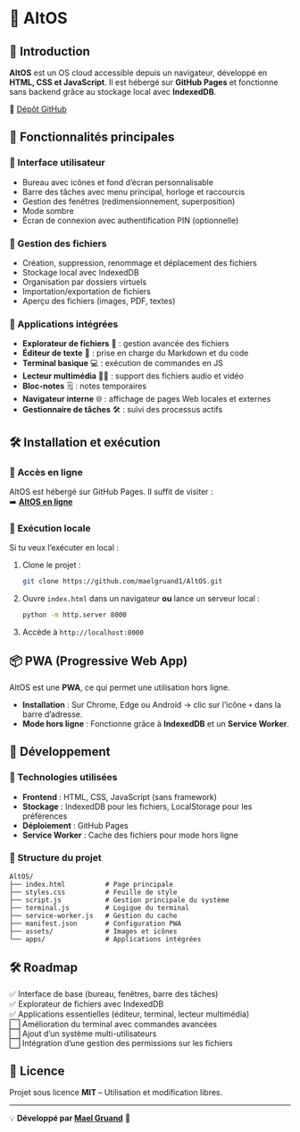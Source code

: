 # 📂 AltOS

## 📝 Introduction

**AltOS** est un OS cloud accessible depuis un navigateur, développé en **HTML, CSS et JavaScript**. Il est hébergé sur **GitHub Pages** et fonctionne sans backend grâce au stockage local avec **IndexedDB**.

🔗 [Dépôt GitHub](https://github.com/maelgruand1/AltOS)

## 🚀 Fonctionnalités principales

### 🔹 Interface utilisateur
- Bureau avec icônes et fond d’écran personnalisable
- Barre des tâches avec menu principal, horloge et raccourcis
- Gestion des fenêtres (redimensionnement, superposition)
- Mode sombre
- Écran de connexion avec authentification PIN (optionnelle)

### 🔹 Gestion des fichiers
- Création, suppression, renommage et déplacement des fichiers
- Stockage local avec IndexedDB
- Organisation par dossiers virtuels
- Importation/exportation de fichiers
- Aperçu des fichiers (images, PDF, textes)

### 🔹 Applications intégrées
- **Explorateur de fichiers** 📂 : gestion avancée des fichiers
- **Éditeur de texte** 📝 : prise en charge du Markdown et du code
- **Terminal basique** 💻 : exécution de commandes en JS
- **Lecteur multimédia** 🎵🎥 : support des fichiers audio et vidéo
- **Bloc-notes** 🗒️ : notes temporaires
- **Navigateur interne** 🌐 : affichage de pages Web locales et externes
- **Gestionnaire de tâches** 🛠️ : suivi des processus actifs

## 🛠️ Installation et exécution

### 🔹 Accès en ligne
AltOS est hébergé sur GitHub Pages. Il suffit de visiter :  
➡️ **[AltOS en ligne](https://maelgruand1.github.io/AltOS/)**

### 🔹 Exécution locale
Si tu veux l’exécuter en local :
1. Clone le projet :
   ```sh
   git clone https://github.com/maelgruand1/AltOS.git
   ```
2. Ouvre `index.html` dans un navigateur **ou** lance un serveur local :
   ```sh
   python -m http.server 8000
   ```
3. Accède à `http://localhost:8000`

## 📦 PWA (Progressive Web App)

AltOS est une **PWA**, ce qui permet une utilisation hors ligne.

- **Installation** : Sur Chrome, Edge ou Android → clic sur l’icône `+` dans la barre d’adresse.
- **Mode hors ligne** : Fonctionne grâce à **IndexedDB** et un **Service Worker**.

## 🔧 Développement

### 🔹 Technologies utilisées
- **Frontend** : HTML, CSS, JavaScript (sans framework)
- **Stockage** : IndexedDB pour les fichiers, LocalStorage pour les préférences
- **Déploiement** : GitHub Pages
- **Service Worker** : Cache des fichiers pour mode hors ligne

### 🔹 Structure du projet
```
AltOS/
├── index.html          # Page principale
├── styles.css          # Feuille de style
├── script.js           # Gestion principale du système
├── terminal.js         # Logique du terminal
├── service-worker.js   # Gestion du cache
├── manifest.json       # Configuration PWA
├── assets/             # Images et icônes
└── apps/               # Applications intégrées
```

## 🛠️ Roadmap

✅ Interface de base (bureau, fenêtres, barre des tâches)  
✅ Explorateur de fichiers avec IndexedDB  
✅ Applications essentielles (éditeur, terminal, lecteur multimédia)  
⬜ Amélioration du terminal avec commandes avancées  
⬜ Ajout d’un système multi-utilisateurs  
⬜ Intégration d’une gestion des permissions sur les fichiers  

## 📜 Licence

Projet sous licence **MIT** – Utilisation et modification libres.

---

💡 **Développé par [Mael Gruand](https://github.com/maelgruand1)** 🚀

